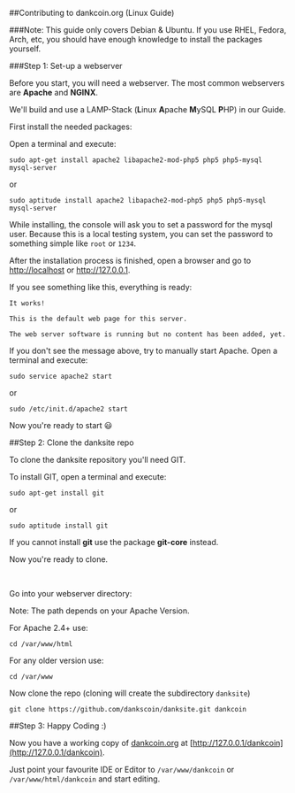 ##Contributing to dankcoin.org (Linux Guide)



###Note:
This guide only covers Debian & Ubuntu.
If you use RHEL, Fedora, Arch, etc, you should have enough knowledge to install the packages yourself.

###Step 1: Set-up a webserver

Before you start, you will need a webserver. The most common webservers are **Apache** and **NGINX**.

We'll build and use a LAMP-Stack (**L**inux **A**pache **M**ySQL **P**HP) in our Guide.

First install the needed packages:

Open a terminal and execute:

    sudo apt-get install apache2 libapache2-mod-php5 php5 php5-mysql mysql-server 
    
or
    
    sudo aptitude install apache2 libapache2-mod-php5 php5 php5-mysql mysql-server 

While installing, the console will ask you to set a password for the mysql user.
Because this is a local testing system, you can set the password to something simple like `root` or `1234`.

After the installation process is finished, open a browser and go to [http://localhost](http://localhost) or http://127.0.0.1.

If you see something like this, everything is ready:
    
    It works!

    This is the default web page for this server.

    The web server software is running but no content has been added, yet.
  
If you don't see the message above, try to manually start Apache. Open a terminal and execute:

    sudo service apache2 start 

or

    sudo /etc/init.d/apache2 start
    
Now you're ready to start :smiley:

##Step 2: Clone the danksite repo

To clone the danksite repository you'll need GIT.

To install GIT, open a terminal and execute:
  
    sudo apt-get install git

or

    sudo aptitude install git
    
If you cannot install **git** use the package **git-core** instead.

Now you're ready to clone.

<br />

Go into your webserver directory:

Note: The path depends on your Apache Version.

For Apache 2.4+ use:

    cd /var/www/html

For any older version use:

    cd /var/www
    
Now clone the repo (cloning will create the subdirectory `danksite`)

    git clone https://github.com/dankscoin/danksite.git dankcoin
    
##Step 3: Happy Coding :)

Now you have a working copy of [dankcoin.org](http://dankcoin.org) at [http://127.0.0.1/dankcoin](http://127.0.0.1/dankcoin).

Just point your favourite IDE or Editor to `/var/www/dankcoin` or `/var/www/html/dankcoin` and start editing.

